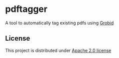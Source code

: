 # pdftagger

A tool to automatically tag existing pdfs using [Grobid](https://github.com/kermitt2/grobid)

## License

This project is distributed under [Apache 2.0 license](http://www.apache.org/licenses/LICENSE-2.0)
